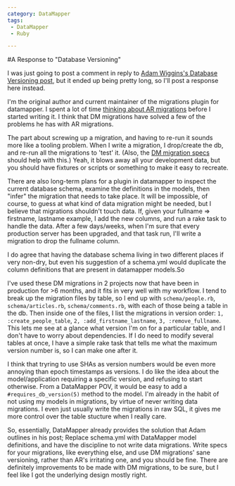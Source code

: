 ```yaml
---
category: DataMapper
tags:
 - DataMapper
 - Ruby

---
```


#A Response to "Database Versioning"

I was just going to post a comment in reply to [Adam Wiggins's Database Versioning post](http://adam.blog.heroku.com/past/2009/3/2/database_versioning/), but it ended up being pretty long, so I'll post a response here instead.

I'm the original author and current maintainer of the migrations plugin for datamapper. I spent a lot of time [thinking about AR migrations](http://www.theamazingrando.com/blog/?p=11) before I started writing it. I think that DM migrations have solved a few of the problems he has with AR migrations.

The part about screwing up a migration, and having to re-run it sounds more like a tooling problem. When I write a migration, I drop/create the db, and re-run all the migrations to 'test' it. (Also, the [DM migration specs](http://www.theamazingrando.com/blog/?p=21) should help with this.) Yeah, it blows away all your development data, but you should have fixtures or scripts or something to make it easy to recreate.

There are also long-term plans for a plugin in datamapper to inspect the current database schema, examine the definitions in the models, then "infer" the migration that needs to take place. It will be impossible, of course, to guess at what kind of data migration might be needed, but I believe that migrations shouldn't touch data. If, given your fullname => firstname, lastname example, I add the new columns, and run a rake task to handle the data. After a few days/weeks, when I'm sure that every production server has been upgraded, and that task run, I'll write a migration to drop the fullname column.

I do agree that having the database schema living in two different places if very non-dry, but even his suggestion of a schema.yml would duplicate the column definitions that are present in datamapper models.So

I've used these DM migrations in 2 projects now that have been in production for >6 months, and it fits in very well with my workflow. I tend to break up the migration files by table, so I end up with `schema/people.rb`, `schema/articles.rb`, `schema/comments.rb`, with each of those being a table in the db. Then inside one of the files, I list the migrations in version order: `1, :create_people_table`, `2, :add_firstname_lastname`, `3, :remove_fullname`. This lets me see at a glance what version I'm on for a particular table, and I don't have to worry about dependencies. If I do need to modify several tables at once, I have a simple rake task that tells me what the maximum version number is, so I can make one after it.

I think that tryring to use SHAs as version numbers would be even more annoying than epoch timestamps as versions. I do like the idea about the model/application requiring a specific version, and refusing to start otherwise. From a DataMapper POV, it would be easy to add a `#requires_db_version(5)` method to the model. I'm already in the habit of not using my models in migrations, by virtue of never writing data migrations. I even just usually write the migrations in raw SQL, it gives me more control over the table stucture when I really care.

So, essentially, DataMapper already provides the solution that Adam outlines in his post; Replace schema.yml with DataMapper model definitions, and have the discipline to not write data migrations. Write specs for your migrations, like everything else, and use DM migrations' sane versioning, rather than AR's irritating one, and you should be fine. There are definitely improvements to be made with DM migrations, to be sure, but I feel like I got the underlying design mostly right.
